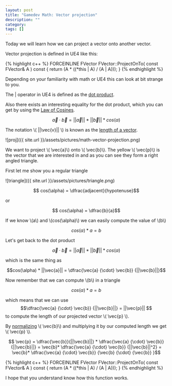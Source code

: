 ```yaml
---
layout: post
title: "Gamedev Math: Vector projection"
description: ""
category:
tags: []
---
```

Today we will learn how we can project a vector onto another vector.

Vector projection is defined in UE4 like this:

{% highlight c++ %}
FORCEINLINE FVector FVector::ProjectOnTo( const FVector& A ) const 
{ 
	return (A * ((*this | A) / (A | A))); 
}
{% endhighlight %}

Depending on your familiarity with math or UE4 this can look at bit strange to you.

The | operator in UE4 is defined as the [dot product](https://en.wikipedia.org/wiki/Dot_product).

Also there exists an interesting equality for the dot product, which you can get by using the [Law of Cosines](https://en.wikipedia.org/wiki/Law_of_cosines).

$$\vec{a} {\cdot} \vec{b}= ||\vec{a}|| * ||\vec{b}|| * cos(\alpha)$$

The notation \\( ||\vec{v}|| \\) is known as the [length of a vector](https://en.wikipedia.org/wiki/Euclidean_vector#Length).



![proj]({{ site.url }}/assets/pictures/math-vector-projection.png)


We want to project \\( \vec{a}\\) onto \\( \vec{b}\\). The yellow \\( \vec{p}\\) is the vector that we are interested in and as you can see they form a right angled triangle.

First let me show you a regular triangle


![triangle]({{ site.url }}/assets/pictures/triangle.png)


$$ cos(\alpha) = \dfrac{adjacent}{hypotenuse}$$

or

$$ cos(\alpha) = \dfrac{b}{a}$$

If we know \\(a\\) and \\(cos(\alpha)\\) we can easily compute the value of \\(b\\)

$$ cos(\alpha) * a = b $$

Let's get back to the dot product

$$\vec{a} {\cdot} \vec{b}= ||\vec{a}|| * ||\vec{b}|| * cos(\alpha)$$

which is the same thing as

$$cos(\alpha) * ||\vec{a}|| = \dfrac{\vec{a} {\cdot} \vec{b}} {||\vec{b}||}$$

Now remember that we can compute \\(b\\) in a triangle 

$$ cos(\alpha) * a = b $$

which means that we can use $$\dfrac{\vec{a} {\cdot} \vec{b}} {||\vec{b}||} = ||\vec{p}|| $$ to compute the length of our projected vector \\( \vec{p} \\).

By [normalizing](https://en.wikipedia.org/wiki/Unit_vector) \\( \vec{b}\\) and multiplying it by our computed length we get \\( \vec{p} \\).

$$ \vec{p} = \dfrac{\vec{b}}{||\vec{b}||} * \dfrac{\vec{a} {\cdot} \vec{b}} {||\vec{b}||} =  \vec{b}* \dfrac{\vec{a} {\cdot} \vec{b}} {||\vec{b}||^2} =  \vec{b}* \dfrac{\vec{a} {\cdot} \vec{b}} {\vec{b} {\cdot} {\vec{b}} }$$

{% highlight c++ %}
FORCEINLINE FVector FVector::ProjectOnTo( const FVector& A ) const 
{ 
	return (A * ((*this | A) / (A | A))); 
}
{% endhighlight %}

I hope that you understand know how this function works.





